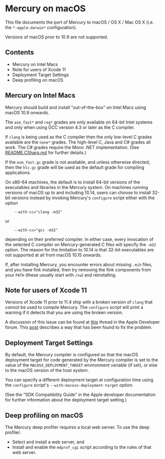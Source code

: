 Mercury on macOS
================

This file documents the port of Mercury to macOS / OS X / Mac OS X
(i.e. the `*-apple-darwin*` configuration).

Versions of macOS prior to 10.9 are not supported.

Contents
--------

* Mercury on Intel Macs
* Note for users of Xcode 11
* Deployment Target Settings
* Deep profiling on macOS

Mercury on Intel Macs
----------------------

Mercury should build and install "out-of-the-box" on Intel Macs using macOS
10.9 onwards.

The `asm_fast*` and `reg*` grades are only available on 64-bit Intel systems
and only when using GCC version 4.3 or later as the C compiler.

If `clang` is being used as the C compiler then the only low-level C grades
available are the `none*` grades.  The high-level C, Java and C# grades
all work. The C# grades require the Mono .NET implementation.
(See [README.CSharp.md](README.CSharp.md) for further details.)

If the `asm_fast.gc` grade is not available, and unless otherwise directed,
then the `hlc.gc` grade will be used as the default grade for compiling
applications.

On x86-64 machines, the default is to install 64-bit versions of the
executables and libraries in the Mercury system.  On machines running versions
of macOS up to and including 10.14, users can choose to install 32-bit versions
instead by invoking Mercury's `configure` script either with the option

```
    --with-cc="clang -m32"
```

or

```
    --with-cc="gcc -m32"
```

depending on their preferred compiler. In either case, every invocation
of the selected C compiler on Mercury-generated C files will specify
the `-m32` option. The reason for the limitation to 10.14 is that
32-bit executables are not supported at all from macOS 10.15 onwards.

If, after installing Mercury, you encounter errors about missing `.mih` files,
and you have fink installed, then try removing the fink components from your
`PATH` (these usually start with `/sw`) and reinstalling.

Note for users of Xcode 11
--------------------------

Versions of Xcode 11 prior to 11.4 ship with a broken version of `clang`
that *cannot* be used to compile Mercury.  The `configure` script will print
a warning if it detects that you are using the broken version.

A discussion of this issue can be found at
[this](<https://forums.developer.apple.com/thread/121887>) thread in the Apple
Developer forum.
This
[post](https://github.com/Mercury-Language/mercury/issues/88#issuecomment-624329679)
describes a way that has been found to fix the problem.

Deployment Target Settings
--------------------------

By default, the Mercury compiler is configured so that the macOS deployment
target for code generated by the Mercury compiler is set to the value of the
`MACOSX_DEPLOYMENT_TARGET` environment variable (if set), or else to the macOS
version of the host system.

You can specify a different deployment target at configuration time using
the `configure` script's `--with-macosx-deployment-target` option.

(See the "SDK Compatibility Guide" in the Apple developer documentation
for further information about the deployment target setting.)

Deep profiling on macOS
-----------------------

The Mercury deep profiler requires a local web server. To use the deep
profiler:

- Select and install a web server, and
- Install and enable the `mdprof_cgi` script according to the rules of that
  web server.
